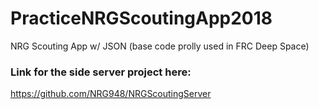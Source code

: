 # PracticeNRGScoutingApp2018
NRG Scouting App w/ JSON (base code prolly used in FRC Deep Space)
### Link for the side server project here:
https://github.com/NRG948/NRGScoutingServer
